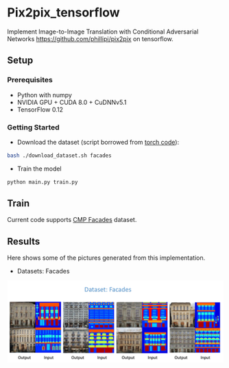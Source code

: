 #  Pix2pix_tensorflow
Implement Image-to-Image Translation with Conditional Adversarial Networks   https://github.com/phillipi/pix2pix on tensorflow.

## Setup

### Prerequisites
- Python with numpy
- NVIDIA GPU + CUDA 8.0 + CuDNNv5.1
- TensorFlow 0.12

### Getting Started
- Download the dataset (script borrowed from [torch code](https://github.com/phillipi/pix2pix/blob/master/datasets/download_dataset.sh)):
```bash
bash ./download_dataset.sh facades
```
- Train the model
```bash
python main.py train.py
```
## Train
Current code supports [CMP Facades](http://cmp.felk.cvut.cz/~tylecr1/facade/) dataset.

## Results
Here shows some of the pictures generated from this implementation.

- Datasets: Facades
<div align=center>

<img src="./result.png" width="800px"/>

</div>





